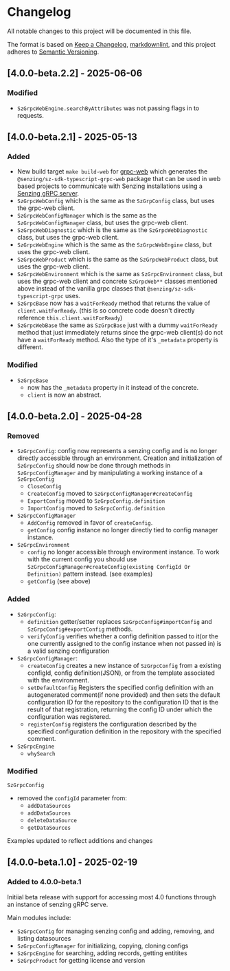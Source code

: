 # Changelog

All notable changes to this project will be documented in this file.

The format is based on [Keep a Changelog], [markdownlint],
and this project adheres to [Semantic Versioning].

## [4.0.0-beta.2.2] - 2025-06-06

### Modified

- `SzGrpcWebEngine.searchByAttributes` was not passing flags in to requests.

## [4.0.0-beta.2.1] - 2025-05-13

### Added

- New build target `make build-web` for [grpc-web](https://github.com/grpc/grpc-web) which generates the `@senzing/sz-sdk-typescript-grpc-web` package that can be used in web based projects to communicate with Senzing installations using a [Senzing gRPC server](https://github.com/senzing-garage/serve-grpc).
- `SzGrpcWebConfig` which is the same as the `SzGrpConfig` class, but uses the grpc-web client.
- `SzGrpcWebConfigManager` which is the same as the `SzGrpcWebConfigManager` class, but uses the grpc-web client.
- `SzGrpcWebDiagnostic` which is the same as the `SzGrpcWebDiagnostic` class, but uses the grpc-web client.
- `SzGrpcWebEngine` which is the same as the `SzGrpcWebEngine` class, but uses the grpc-web client.
- `SzGrpcWebProduct` which is the same as the `SzGrpcWebProduct` class, but uses the grpc-web client.
- `SzGrpcWebEnvironment` which is the same as `SzGrpcEnvironment`  class, but uses the grpc-web client and concrete `SzGrpcWeb**` classes mentioned above instead of the vanilla grpc classes that `@senzing/sz-sdk-typescript-grpc` uses.
- `SzGrpcBase` now has a `waitForReady` method that returns the value of `client.waitForReady`. (this is so concrete code doesn't directly reference `this.client.waitForReady`)
- `SzGrpcWebBase` the same as `SzGrpcBase` just with a dummy `waitForReady` method that just immediately returns since the grpc-web client(s) do not have a `waitForReady` method. Also the type of it's `_metadata` property is different.

### Modified

- `SzGrpcBase`
    - now has the `_metadata` property in it instead of the concrete.
    - `client` is now an abstract.

## [4.0.0-beta.2.0] - 2025-04-28

### Removed

- `SzGrpcConfig`: config now represents a senzing config and is no longer directly accessible through an environment. Creation and initialization of `SzGrpcConfig` should now be done through methods in `SzGrpcConfigManager` and by manipulating a working instance of a `SzGrpcConfig`
    - `CloseConfig`
    - `CreateConfig` moved to `SzGrpcConfigManager#createConfig`
    - `ExportConfig` moved to `SzGrpcConfig.definition`
    - `ImportConfig` moved to `SzGrpcConfig.definition`
- `SzGrpcConfigManager`
    - `AddConfig` removed in favor of `createConfig`.
    - `getConfig` config instance no longer directly tied to config manager instance.
- `SzGrpcEnvironment`
    - `config` no longer accessible through environment instance. To work with the current config you should use `SzGrpcConfigManager#createConfig(existing ConfigId Or Definition)` pattern instead. (see examples)
    - `getConfig` (see above)

### Added

- `SzGrpcConfig`:
    - `definition` getter/setter replaces `SzGrpcConfig#importConfig` and `SzGrpcConfig#exportConfig` methods.
    - `verifyConfig` verifies whether a config definition passed to it(or the one currently assigned to the config instance when not passed in) is a valid senzing configuration 
- `SzGrpcConfigManager`:
    - `createConfig` creates a new instance of `SzGrpcConfig` from a existing configId, config definition(JSON), or from the template associated with the environment.
    - `setDefaultConfig` Registers the specified config definition with an autogenerated comment(if none provided) and then sets the default configuration ID for the repository to the configuration ID that is the result of that registration, returning the config ID under which the configuration was registered.
    - `registerConfig` registers the configuration described by the specified configuration definition in the repository with the specified comment.
- `SzGrpcEngine`
    - `whySearch`

### Modified

`SzGrpcConfig`
- removed the `configId` parameter from:
    - `addDataSources`
    - `addDataSources`
    - `deleteDataSource`
    - `getDataSources`

Examples updated to reflect additions and changes

## [4.0.0-beta.1.0] - 2025-02-19

### Added to 4.0.0-beta.1

Initiial beta release with support for accessing most 4.0 functions through
an instance of senzing gRPC serve.

Main modules include:
- `SzGrpcConfig` for managing senzing config and adding, removing, and listing datasources
- `SzGrpcConfigManager` for initializing, copying, cloning configs
- `SzGrpcEngine` for searching, adding records, getting entitites
- `SzGrpcProduct` for getting license and version

[Keep a Changelog]: https://keepachangelog.com/en/1.0.0/
[markdownlint]: https://dlaa.me/markdownlint/
[Semantic Versioning]: https://semver.org/spec/v2.0.0.html
